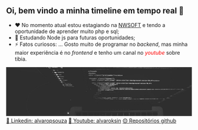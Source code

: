 ## Oi, bem vindo a minha timeline em tempo real 👋

- ❤️ No momento atual estou estagiando na [NWSOFT](https://www.nwsoft.com.br/) e tendo a oportunidade de aprender muito php e sql;
- 🌱 Estudando Node js para futuras oportunidades;
- ⚡ Fatos curiosos: ... Gosto muito de programar no *backend*, mas minha maior experiência é no *frontend* e tenho um canal no <span style="color: red">*youtube*</span> sobre tibia.

![GitHub Logo](./computador.jpg)
[🔵 Linkedin: alvaropsouza](https://www.linkedin.com/in/alvaropsouza/)
[🔴 Youtube: alvaroksin](https://www.linkedin.com/in/alvaropsouza/)
[🟡 Repositórios github](https://github.com/alvaropsouza?tab=repositories)

